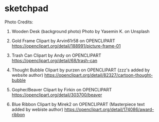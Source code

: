 # sketchpad

Photo Credits:
1. Wooden Desk (background photo)
Photo by Yasemin K. on Unsplash

2. Gold Frame
Clipart by Arvin61r58 on OPENCLIPART
https://openclipart.org/detail/188991/picture-frame-01

3. Trash Can
Clipart by Andy on OPENCLIPART
https://openclipart.org/detail/68/trash-can

4. Thought Bubble
Clipart by purzen on OPENCLIPART
(zzz's added by website author)
https://openclipart.org/detail/82327/cartoon-thought-bubble

5. Gopher/Beaver
Clipart by Firkin on OPENCLIPART
https://openclipart.org/detail/303700/beaver

6. Blue Ribbon
Clipart by Mirek2 on OPENCLIPART
(Masterpiece text added by webiste author)
https://openclipart.org/detail/174086/award-ribbon